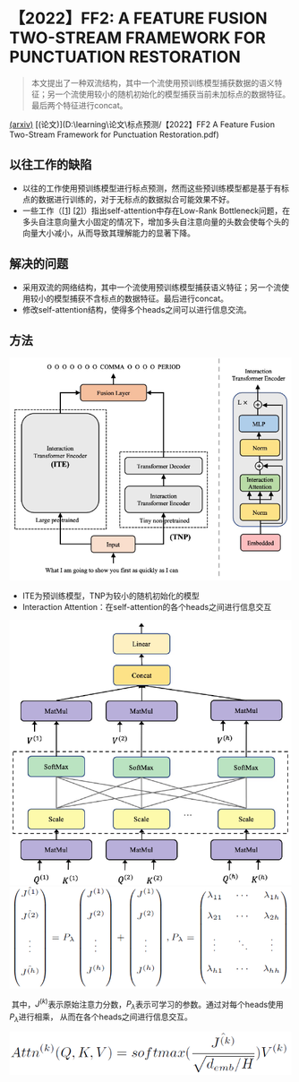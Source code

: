 # 【2022】FF2: A FEATURE FUSION TWO-STREAM FRAMEWORK FOR PUNCTUATION RESTORATION

> 本文提出了一种双流结构，其中一个流使用预训练模型捕获数据的语义特征；另一个流使用较小的随机初始化的模型捕获当前未加标点的数据特征。最后两个特征进行concat。

[(arxiv)](https://arxiv.org/pdf/2211.04699.pdf) [(论文)](D:\learning\论文\标点预测/【2022】FF2 A Feature Fusion Two-Stream Framework for Punctuation Restoration.pdf)

## 以往工作的缺陷

- 以往的工作使用预训练模型进行标点预测，然而这些预训练模型都是基于有标点的数据进行训练的，对于无标点的数据拟合可能效果不好。
- 一些工作（[[1]](https://arxiv.org/pdf/2003.02436.pdf) [[2]](http://proceedings.mlr.press/v119/bhojanapalli20a/bhojanapalli20a.pdf)）指出self-attention中存在Low-Rank Bottleneck问题，在多头自注意向量大小固定的情况下，增加多头自注意向量的头数会使每个头的向量大小减小，从而导致其理解能力的显著下降。

## 解决的问题

- 采用双流的网络结构，其中一个流使用预训练模型捕获语义特征；另一个流使用较小的模型捕获不含标点的数据特征。最后进行concat。
- 修改self-attention结构，使得多个heads之间可以进行信息交流。

## 方法

<img src="图片/FF2 A FEATURE FUSION TWO-STREAM FRAMEWORK FOR PUNCTUATION_1.png" style="zoom:75%;" />

- ITE为预训练模型，TNP为较小的随机初始化的模型
- Interaction Attention：在self-attention的各个heads之间进行信息交互

<img src="图片/FF2 A FEATURE FUSION TWO-STREAM FRAMEWORK FOR PUNCTUATION_2.png" style="zoom:75%;" />

<img src="图片/FF2 A FEATURE FUSION TWO-STREAM FRAMEWORK FOR PUNCTUATION_3.png" style="zoom:75%;" />

​	其中，$J^(k)$表示原始注意力分数，$P_{\lambda}$表示可学习的参数。通过对每个heads使用$P_{\lambda}$进行相乘， 从而在各个heads之间进行信息交互。

<img src="图片/FF2 A FEATURE FUSION TWO-STREAM FRAMEWORK FOR PUNCTUATION_4.png" style="zoom:75%;" />
